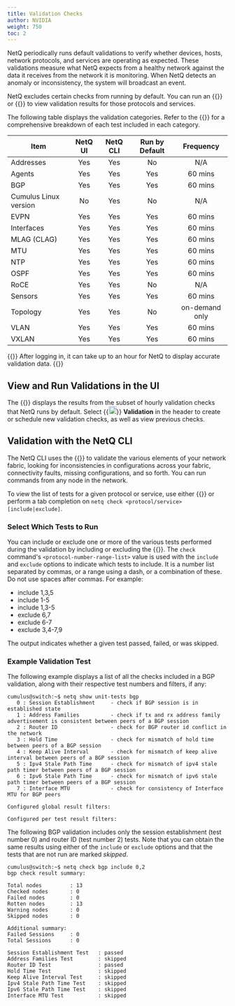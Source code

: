 ```yaml
---
title: Validation Checks
author: NVIDIA
weight: 750
toc: 2
---
```


NetQ periodically runs default validations to verify whether devices, hosts, network protocols, and services are operating as expected. These validations measure what NetQ expects from a healthy network against the data it receives from the network it is monitoring. When NetQ detects an anomaly or inconsistency, the system will broadcast an event.

NetQ excludes certain checks from running by default. You can run an {{<link title="Validate Network Protocol and Service Operations#on-demand-validations" text="on-demand validation">}} or {{<link title="Validate Network Protocol and Service Operations#schedule-a-validation" text="schedule a validation">}} to view validation results for those protocols and services.

The following table displays the validation categories. Refer to the {{<link title="Validation Tests Reference" text="Validation Reference">}} for a comprehensive breakdown of each test included in each category.

| Item | NetQ UI | NetQ CLI | Run by Default | Frequency |
| --- | :---: | :---: | :---: |  :---: |
| Addresses | Yes | Yes | No | N/A |
| Agents | Yes | Yes |  Yes |  60 mins |
| BGP | Yes | Yes | Yes |  60 mins |
| Cumulus Linux version | No | Yes |  No | N/A |
| EVPN | Yes | Yes |  Yes | 60 mins |
| Interfaces | Yes | Yes |  Yes |  60 mins |
| MLAG (CLAG) | Yes | Yes |  Yes |  60 mins |
| MTU | Yes | Yes | Yes |  60 mins |
| NTP | Yes | Yes | Yes |  60 mins |
| OSPF | Yes | Yes | Yes |  60 mins |
| RoCE | Yes | Yes | No | N/A |
| Sensors | Yes | Yes |  Yes |  60 mins |
| Topology | Yes | Yes | No | on-demand only |
| VLAN | Yes | Yes | Yes |  60 mins |
| VXLAN | Yes | Yes | Yes |  60 mins |

{{<notice note>}}
After logging in, it can take up to an hour for NetQ to display accurate validation data.
{{</notice>}}

## View and Run Validations in the UI

The {{<link title="Validate Overall Network Health" text="Validation Summary card">}} displays the results from the subset of hourly validation checks that NetQ runs by default. Select {{<img src="/images/netq/validation-icon.svg" height="18" width="18">}} **Validation** in the header to create or schedule new validation checks, as well as view previous checks.
## Validation with the NetQ CLI

The NetQ CLI uses the {{<link title="check" text="netq check commands">}} to validate the various elements of your network fabric, looking for inconsistencies in configurations across your fabric, connectivity faults, missing configurations, and so forth. You can run commands from any node in the network.

To view the list of tests for a given protocol or service, use either {{<link title="show" text="netq show unit-tests">}} or perform a tab completion on `netq check <protocol/service> [include|exclude]`.

### Select Which Tests to Run

<!-- vale off -->
You can include or exclude one or more of the various tests performed during the validation by including or excluding the {{<link title="Validation Tests Reference" text="test's number">}}. The `check` command's `<protocol-number-range-list>` value is used with the `include` and `exclude` options to indicate which tests to include. It is a number list separated by commas, or a range using a dash, or a combination of these. Do not use spaces after commas. For example:
<!-- vale on -->

- include 1,3,5
- include 1-5
- include 1,3-5
- exclude 6,7
- exclude 6-7
- exclude 3,4-7,9

The output indicates whether a given test passed, failed, or was skipped.
### Example Validation Test

The following example displays a list of all the checks included in a BGP validation, along with their respective test numbers and filters, if any: 

```
cumulus@switch:~$ netq show unit-tests bgp
   0 : Session Establishment     - check if BGP session is in established state
   1 : Address Families          - check if tx and rx address family advertisement is consistent between peers of a BGP session
   2 : Router ID                 - check for BGP router id conflict in the network
   3 : Hold Time                 - check for mismatch of hold time between peers of a BGP session
   4 : Keep Alive Interval       - check for mismatch of keep alive interval between peers of a BGP session
   5 : Ipv4 Stale Path Time      - check for mismatch of ipv4 stale path timer between peers of a BGP session
   6 : Ipv6 Stale Path Time      - check for mismatch of ipv6 stale path timer between peers of a BGP session
   7 : Interface MTU             - check for consistency of Interface MTU for BGP peers

Configured global result filters:

Configured per test result filters:
```
The following BGP validation includes only the session establishment (test number 0) and router ID (test number 2) tests. Note that you can obtain the same results using either of the `include` or `exclude` options and that the tests that are not run are marked *skipped*.
```
cumulus@switch:~$ netq check bgp include 0,2
bgp check result summary:

Total nodes         : 13
Checked nodes       : 0
Failed nodes        : 0
Rotten nodes        : 13
Warning nodes       : 0
Skipped nodes       : 0

Additional summary:
Failed Sessions     : 0
Total Sessions      : 0

Session Establishment Test   : passed
Address Families Test        : skipped
Router ID Test               : passed
Hold Time Test               : skipped
Keep Alive Interval Test     : skipped
Ipv4 Stale Path Time Test    : skipped
Ipv6 Stale Path Time Test    : skipped
Interface MTU Test           : skipped
```